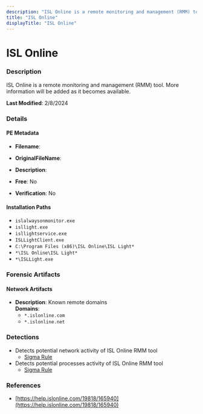 ```yaml
---
description: "ISL Online is a remote monitoring and management (RMM) tool. More information will be added as it becomes available."
title: "ISL Online"
displayTitle: "ISL Online"
---
```




# ISL Online


### Description

ISL Online is a remote monitoring and management (RMM) tool. More information will be added as it becomes available.



**Last Modified**: 2/8/2024

### Details


#### PE Metadata
- **Filename**: 
- **OriginalFileName**: 
- **Description**: 


- **Free**: No

- **Verification**: No




#### Installation Paths
- `islalwaysonmonitor.exe`
- `isllight.exe`
- `isllightservice.exe`
- `ISLLightClient.exe`
- `C:\Program Files (x86)\ISL Online\ISL Light*`
- `*\ISL Online\ISL Light*`
- `*\ISLLight.exe`

### Forensic Artifacts




#### Network Artifacts
- **Description**: Known remote domains
<br/>**Domains**:
    - `*.islonline.com`
    - `*.islonline.net`


### Detections
- Detects potential network activity of ISL Online RMM tool
  - [Sigma Rule](https://github.com/magicsword-io/LOLRMM/blob/main/detections/sigma/isl_online_network_sigma.yml)
- Detects potential processes activity of ISL Online RMM tool
  - [Sigma Rule](https://github.com/magicsword-io/LOLRMM/blob/main/detections/sigma/isl_online_processes_sigma.yml)

### References
- [https://help.islonline.com/19818/165940](https://help.islonline.com/19818/165940)


